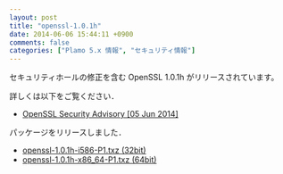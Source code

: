 ```yaml
---
layout: post
title: "openssl-1.0.1h"
date: 2014-06-06 15:44:11 +0900
comments: false
categories: ["Plamo 5.x 情報", "セキュリティ情報"]
---
```


セキュリティホールの修正を含む OpenSSL 1.0.1h がリリースされています。

詳しくは以下をご覧ください．

* [OpenSSL Security Advisory [05 Jun 2014]](http://www.openssl.org/news/secadv_20140605.txt)

パッケージをリリースしました．

* [openssl-1.0.1h-i586-P1.txz (32bit)](ftp://plamo.linet.gr.jp/pub/Plamo-5.x/x86/plamo/00_base/openssl-1.0.1h-i586-P1.txz)
* [openssl-1.0.1h-x86_64-P1.txz (64bit)](ftp://plamo.linet.gr.jp/pub/Plamo-5.x/x86_64/plamo/00_base/openssl-1.0.1h-x86_64-P1.txz)